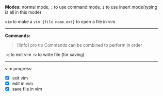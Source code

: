 **Modes:** normal mode, `:` to use command mode, `I` to use insert mode(typing is all in this mode)

`vim` to make a 
`vim {file name.ext}` to open a file in vim

* * *

**Commands:**
> [!info] pro tip
> Commands can be combined to perform in order


`:q` to exit vim
`:w` to write file (for saving)

---

vim progress:
- [x] exit vim
- [x] edit in vim
- [x] save file in vim
